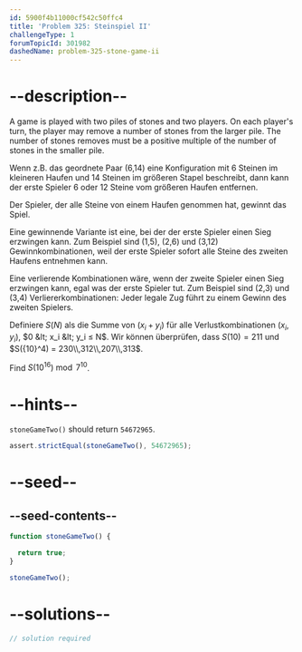 ```yaml
---
id: 5900f4b11000cf542c50ffc4
title: 'Problem 325: Steinspiel II'
challengeType: 1
forumTopicId: 301982
dashedName: problem-325-stone-game-ii
---
```


# --description--

A game is played with two piles of stones and two players. On each player's turn, the player may remove a number of stones from the larger pile. The number of stones removes must be a positive multiple of the number of stones in the smaller pile.

Wenn z.B. das geordnete Paar (6,14) eine Konfiguration mit 6 Steinen im kleineren Haufen und 14 Steinen im größeren Stapel beschreibt, dann kann der erste Spieler 6 oder 12 Steine vom größeren Haufen entfernen.

Der Spieler, der alle Steine von einem Haufen genommen hat, gewinnt das Spiel.

Eine gewinnende Variante ist eine, bei der der erste Spieler einen Sieg erzwingen kann. Zum Beispiel sind (1,5), (2,6) und (3,12) Gewinnkombinationen, weil der erste Spieler sofort alle Steine des zweiten Haufens entnehmen kann.

Eine verlierende Kombinationen wäre, wenn der zweite Spieler einen Sieg erzwingen kann, egal was der erste Spieler tut. Zum Beispiel sind (2,3) und (3,4) Verliererkombinationen: Jeder legale Zug führt zu einem Gewinn des zweiten Spielers.

Definiere $S(N)$ als die Summe von ($x_i + y_i$) für alle Verlustkombinationen ($x_i$, $y_i$), $0 &lt; x_i &lt; y_i ≤ N$. Wir können überprüfen, dass $S(10) = 211$ und $S({10}^4) = 230\\,312\\,207\\,313$.

Find $S({10}^{16})\bmod 7^{10}$.

# --hints--

`stoneGameTwo()` should return `54672965`.

```js
assert.strictEqual(stoneGameTwo(), 54672965);
```

# --seed--

## --seed-contents--

```js
function stoneGameTwo() {

  return true;
}

stoneGameTwo();
```

# --solutions--

```js
// solution required
```
